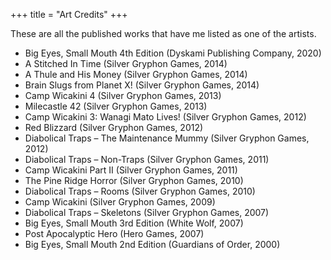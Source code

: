 +++
title = "Art Credits"
+++

These are all the published works that have me listed as one of the artists.

-   Big Eyes, Small Mouth 4th Edition (Dyskami Publishing Company, 2020)
-   A Stitched In Time (Silver Gryphon Games, 2014)
-   A Thule and His Money (Silver Gryphon Games, 2014)
-   Brain Slugs from Planet X! (Silver Gryphon Games, 2014)
-   Camp Wicakini 4 (Silver Gryphon Games, 2013)
-   Milecastle 42 (Silver Gryphon Games, 2013)
-   Camp Wicakini 3: Wanagi Mato Lives! (Silver Gryphon Games, 2012)
-   Red Blizzard (Silver Gryphon Games, 2012)
-   Diabolical Traps – The Maintenance Mummy (Silver Gryphon Games, 2012)
-   Diabolical Traps – Non-Traps (Silver Gryphon Games, 2011)
-   Camp Wicakini Part II (Silver Gryphon Games, 2011)
-   The Pine Ridge Horror (Silver Gryphon Games, 2010)
-   Diabolical Traps – Rooms (Silver Gryphon Games, 2010)
-   Camp Wicakini (Silver Gryphon Games, 2009)
-   Diabolical Traps – Skeletons (Silver Gryphon Games, 2007)
-   Big Eyes, Small Mouth 3rd Edition (White Wolf, 2007)
-   Post Apocalyptic Hero (Hero Games, 2007)
-   Big Eyes, Small Mouth 2nd Edition (Guardians of Order, 2000)
